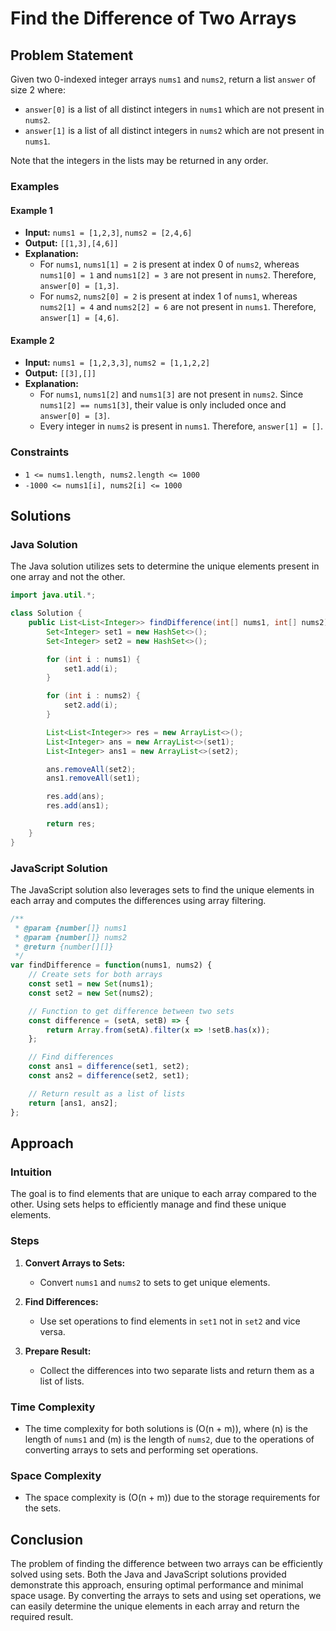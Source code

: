 # Find the Difference of Two Arrays

## Problem Statement

Given two 0-indexed integer arrays `nums1` and `nums2`, return a list `answer` of size 2 where:

- `answer[0]` is a list of all distinct integers in `nums1` which are not present in `nums2`.
- `answer[1]` is a list of all distinct integers in `nums2` which are not present in `nums1`.

Note that the integers in the lists may be returned in any order.

### Examples

#### Example 1

- **Input:** `nums1 = [1,2,3]`, `nums2 = [2,4,6]`
- **Output:** `[[1,3],[4,6]]`
- **Explanation:**
  - For `nums1`, `nums1[1] = 2` is present at index 0 of `nums2`, whereas `nums1[0] = 1` and `nums1[2] = 3` are not present in `nums2`. Therefore, `answer[0] = [1,3]`.
  - For `nums2`, `nums2[0] = 2` is present at index 1 of `nums1`, whereas `nums2[1] = 4` and `nums2[2] = 6` are not present in `nums1`. Therefore, `answer[1] = [4,6]`.

#### Example 2

- **Input:** `nums1 = [1,2,3,3]`, `nums2 = [1,1,2,2]`
- **Output:** `[[3],[]]`
- **Explanation:**
  - For `nums1`, `nums1[2]` and `nums1[3]` are not present in `nums2`. Since `nums1[2] == nums1[3]`, their value is only included once and `answer[0] = [3]`.
  - Every integer in `nums2` is present in `nums1`. Therefore, `answer[1] = []`.

### Constraints

- `1 <= nums1.length, nums2.length <= 1000`
- `-1000 <= nums1[i], nums2[i] <= 1000`

## Solutions

### Java Solution

The Java solution utilizes sets to determine the unique elements present in one array and not the other.

```java
import java.util.*;

class Solution {
    public List<List<Integer>> findDifference(int[] nums1, int[] nums2) {
        Set<Integer> set1 = new HashSet<>();
        Set<Integer> set2 = new HashSet<>();

        for (int i : nums1) {
            set1.add(i);
        }

        for (int i : nums2) {
            set2.add(i);
        }

        List<List<Integer>> res = new ArrayList<>();
        List<Integer> ans = new ArrayList<>(set1);
        List<Integer> ans1 = new ArrayList<>(set2);

        ans.removeAll(set2);
        ans1.removeAll(set1);

        res.add(ans);
        res.add(ans1);

        return res;
    }
}
```

### JavaScript Solution

The JavaScript solution also leverages sets to find the unique elements in each array and computes the differences using array filtering.

```javascript
/**
 * @param {number[]} nums1
 * @param {number[]} nums2
 * @return {number[][]}
 */
var findDifference = function(nums1, nums2) {
    // Create sets for both arrays
    const set1 = new Set(nums1);
    const set2 = new Set(nums2);

    // Function to get difference between two sets
    const difference = (setA, setB) => {
        return Array.from(setA).filter(x => !setB.has(x));
    };

    // Find differences
    const ans1 = difference(set1, set2);
    const ans2 = difference(set2, set1);

    // Return result as a list of lists
    return [ans1, ans2];
};
```

## Approach

### Intuition

The goal is to find elements that are unique to each array compared to the other. Using sets helps to efficiently manage and find these unique elements.

### Steps

1. **Convert Arrays to Sets:**
   - Convert `nums1` and `nums2` to sets to get unique elements.

2. **Find Differences:**
   - Use set operations to find elements in `set1` not in `set2` and vice versa.

3. **Prepare Result:**
   - Collect the differences into two separate lists and return them as a list of lists.

### Time Complexity

- The time complexity for both solutions is \(O(n + m)\), where \(n\) is the length of `nums1` and \(m\) is the length of `nums2`, due to the operations of converting arrays to sets and performing set operations.

### Space Complexity

- The space complexity is \(O(n + m)\) due to the storage requirements for the sets.

## Conclusion

The problem of finding the difference between two arrays can be efficiently solved using sets. Both the Java and JavaScript solutions provided demonstrate this approach, ensuring optimal performance and minimal space usage. By converting the arrays to sets and using set operations, we can easily determine the unique elements in each array and return the required result.

